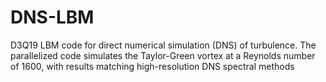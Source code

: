 # DNS-LBM
D3Q19 LBM code for direct numerical simulation (DNS) of turbulence. The parallelized code simulates the Taylor-Green vortex at a Reynolds number of 1600, with results matching high-resolution DNS spectral methods
